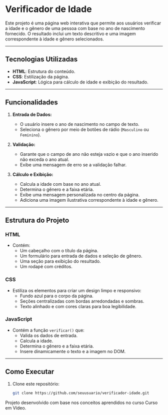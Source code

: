 # Verificador de Idade

Este projeto é uma página web interativa que permite aos usuários verificar a idade e o gênero de uma pessoa com base no ano de nascimento fornecido. O resultado inclui um texto descritivo e uma imagem correspondente à idade e gênero selecionados.

---

## **Tecnologias Utilizadas**

- **HTML**: Estrutura do conteúdo.
- **CSS**: Estilização da página.
- **JavaScript**: Lógica para cálculo de idade e exibição do resultado.

---

## **Funcionalidades**

1. **Entrada de Dados:**
   - O usuário insere o ano de nascimento no campo de texto.
   - Seleciona o gênero por meio de botões de rádio (`Masculino` ou `Feminino`).

2. **Validação:**
   - Garante que o campo de ano não esteja vazio e que o ano inserido não exceda o ano atual.
   - Exibe uma mensagem de erro se a validação falhar.

3. **Cálculo e Exibição:**
   - Calcula a idade com base no ano atual.
   - Determina o gênero e a faixa etária.
   - Exibe uma mensagem personalizada no centro da página.
   - Adiciona uma imagem ilustrativa correspondente à idade e gênero.

---

## **Estrutura do Projeto**

### **HTML**
- Contém:
  - Um cabeçalho com o título da página.
  - Um formulário para entrada de dados e seleção de gênero.
  - Uma seção para exibição do resultado.
  - Um rodapé com créditos.

### **CSS**
- Estiliza os elementos para criar um design limpo e responsivo:
  - Fundo azul para o corpo da página.
  - Seções centralizadas com bordas arredondadas e sombras.
  - Texto alinhado e com cores claras para boa legibilidade.

### **JavaScript**
- Contém a função `verificar()` que:
  - Valida os dados de entrada.
  - Calcula a idade.
  - Determina o gênero e a faixa etária.
  - Insere dinamicamente o texto e a imagem no DOM.

---

## **Como Executar**

1. Clone este repositório:
   ```bash
   git clone https://github.com/seuusuario/verificador-idade.git

Projeto desenvolvido com base nos conceitos aprendidos no curso Curso em Vídeo.
